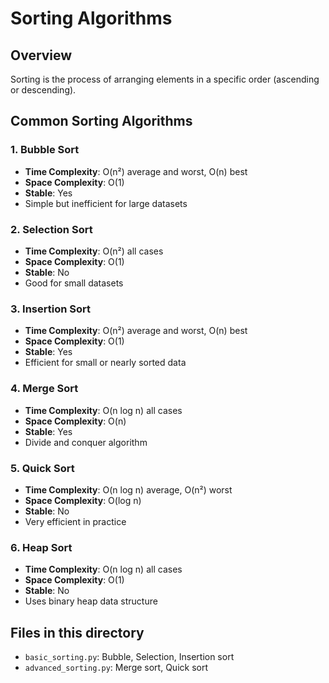 # Sorting Algorithms

## Overview
Sorting is the process of arranging elements in a specific order (ascending or descending).

## Common Sorting Algorithms

### 1. Bubble Sort
- **Time Complexity**: O(n²) average and worst, O(n) best
- **Space Complexity**: O(1)
- **Stable**: Yes
- Simple but inefficient for large datasets

### 2. Selection Sort
- **Time Complexity**: O(n²) all cases
- **Space Complexity**: O(1)
- **Stable**: No
- Good for small datasets

### 3. Insertion Sort
- **Time Complexity**: O(n²) average and worst, O(n) best
- **Space Complexity**: O(1)
- **Stable**: Yes
- Efficient for small or nearly sorted data

### 4. Merge Sort
- **Time Complexity**: O(n log n) all cases
- **Space Complexity**: O(n)
- **Stable**: Yes
- Divide and conquer algorithm

### 5. Quick Sort
- **Time Complexity**: O(n log n) average, O(n²) worst
- **Space Complexity**: O(log n)
- **Stable**: No
- Very efficient in practice

### 6. Heap Sort
- **Time Complexity**: O(n log n) all cases
- **Space Complexity**: O(1)
- **Stable**: No
- Uses binary heap data structure

## Files in this directory
- `basic_sorting.py`: Bubble, Selection, Insertion sort
- `advanced_sorting.py`: Merge sort, Quick sort
